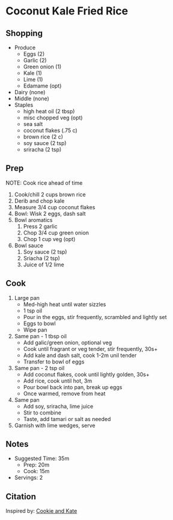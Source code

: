 # Coconut Kale Fried Rice

## Shopping

- Produce
    - Eggs (2)
    - Garlic (2)
    - Green onion (1)
    - Kale (1)
    - Lime (1)
    - Edamame (opt)
- Dairy (none)
- Middle (none)
- Staples
    - high heat oil (2 tbsp)
    - misc chopped veg (opt)
    - sea salt
    - coconut flakes (.75 c)
    - brown rice (2 c)
    - soy sauce (2 tsp)
    - sriracha (2 tsp)

## Prep

NOTE: Cook rice ahead of time

1. Cook/chill 2 cups brown rice
1. Derib and chop kale
1. Measure 3/4 cup coconut flakes
1. Bowl: Wisk 2 eggs, dash salt
1. Bowl aromatics
    1. Press 2 garlic
    1. Chop 3/4 cup green onion
    1. Chop 1 cup veg (opt)
1. Bowl sauce
    1. Soy sauce (2 tsp)
    1. Sriacha (2 tsp)
    1. Juice of 1/2 lime

## Cook

1. Large pan
    - Med-high heat until water sizzles
    - 1 tsp oil
    - Pour in the eggs, stir frequently, scrambled and lightly set
    - Eggs to bowl
    - Wipe pan
1. Same pan - 1 tbsp oil
    - Add galic/green onion, optional veg
    - Cook until fragrant or veg tender, stir frequently, 30s+
    - Add kale and dash salt, cook 1-2m unil tender
    - Transfer to bowl of eggs
1. Same pan - 2 tsp oil
    - Add coconut flakes, cook until lightly golden, 30s+
    - Add rice, cook until hot, 3m
    - Pour bowl back into pan, break up eggs
    - Once warmed, remove from heat
1. Same pan
    - Add soy, sriracha, lime juice
    - Stir to combine
    - Taste, add tamari or salt as needed
1. Garnish with lime wedges, serve

## Notes

- Suggested Time: 35m
    - Prep: 20m
    - Cook: 15m
- Servings: 2

## Citation

Inspired by: [Cookie and Kate](https://cookieandkate.com/spicy-kale-and-coconut-fried-rice/#tasty-recipes-23595-jump-target)
